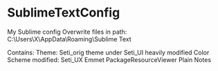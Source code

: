 # SublimeTextConfig
My Sublime config
Overwrite files in path: C:\Users\X\AppData\Roaming\Sublime Text

Contains:
Theme: Seti_orig theme under Seti_UI heavily modified
Color Scheme modified: Seti_UX
Emmet
PackageResourceViewer
Plain Notes
